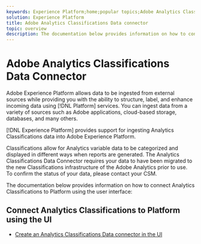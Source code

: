 ```yaml
---
keywords: Experience Platform;home;popular topics;Adobe Analytics Classifications Data Connector
solution: Experience Platform
title: Adobe Analytics Classifications Data connector
topic: overview
description: The documentation below provides information on how to connect Analytics Classifications to Platform using the user interface
---
```


# Adobe Analytics Classifications Data Connector

Adobe Experience Platform allows data to be ingested from external sources while providing you with the ability to structure, label, and enhance incoming data using [!DNL Platform] services. You can ingest data from a variety of sources such as Adobe applications, cloud-based storage, databases, and many others.

[!DNL Experience Platform] provides support for ingesting Analytics Classifications data into Adobe Experience Platform.

Classifications allow for Analytics variable data to be categorized and displayed in different ways when reports are generated. The Analytics Classifications Data Connector requires your data to have been migrated to the new Classifications infrastructure of the Adobe Analytics prior to use. To confirm the status of your data, please contact your CSM.

The documentation below provides information on how to connect Analytics Classifications to Platform using the user interface:

## Connect Analytics Classifications to Platform using the UI

- [Create an Analytics Classifications Data connector in the UI](../../tutorials/ui/create/adobe-applications/classifications.md)